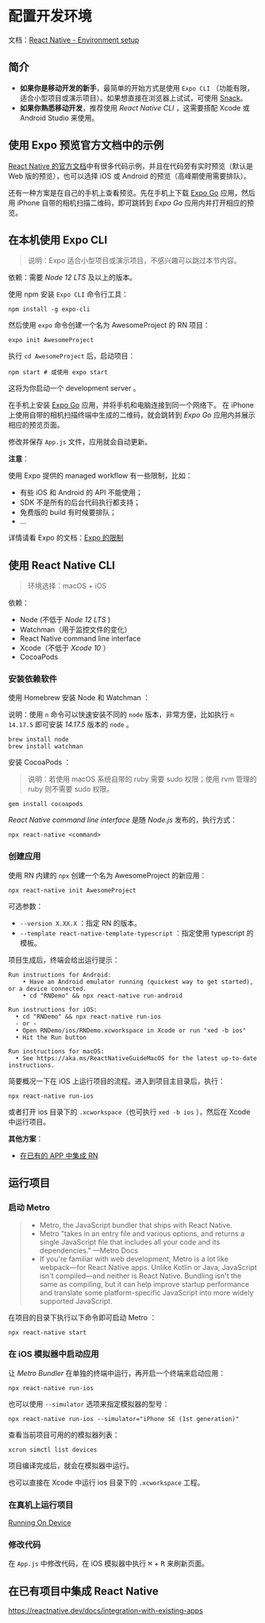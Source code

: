 # 配置开发环境

文档：[React Native - Environment setup](https://reactnative.dev/docs/environment-setup)

## 简介

- **如果你是移动开发的新手**，最简单的开始方式是使用 `Expo CLI` （功能有限，适合小型项目或演示项目）。如果想直接在浏览器上试试，可使用 [Snack](https://snack.expo.dev/)。
- **如果你熟悉移动开发**，推荐使用 *React Native CLI* ，这需要搭配 Xcode 或 Android Studio 来使用。

## 使用 Expo 预览官方文档中的示例

[React Native 的官方文档](https://reactnative.dev/docs/getting-started)中有很多代码示例，并且在代码旁有实时预览（默认是 Web 版的预览），也可以选择 iOS 或 Android 的预览（高峰期使用需要排队）。

还有一种方案是在自己的手机上查看预览。先在手机上下载 [Expo Go](https://expo.dev/client) 应用，然后用 iPhone 自带的相机扫描二维码，即可跳转到 *Expo Go* 应用内并打开相应的预览。

## 在本机使用 Expo CLI

> 说明：Expo 适合小型项目或演示项目，不感兴趣可以跳过本节内容。

依赖：需要 *Node 12 LTS* 及以上的版本。

使用 npm 安装 `Expo CLI` 命令行工具：

```console
npm install -g expo-cli
```

然后使用 `expo` 命令创建一个名为 AwesomeProject 的 RN 项目：

```console
expo init AwesomeProject
```

执行 `cd AwesomeProject` 后，启动项目：

```console
npm start # 或使用 expo start
```

这将为你启动一个 development server 。

在手机上安装 [Expo Go](https://expo.dev/client) 应用，并将手机和电脑连接到同一个网络下。 在 iPhone 上使用自带的相机扫描终端中生成的二维码，就会跳转到 *Expo Go* 应用内并展示相应的预览页面。

修改并保存 `App.js` 文件，应用就会自动更新。

**注意**：

使用 Expo 提供的 managed workflow 有一些限制，比如：

- 有些 iOS 和 Android 的 API 不能使用；
- SDK 不是所有的后台代码执行都支持；
- 免费版的 build 有时候要排队；
- ...

详情请看 Expo 的文档：[Expo 的限制](https://docs.expo.dev/introduction/why-not-expo/)

## 使用 React Native CLI

> 环境选择：macOS + iOS

依赖：

- Node (不低于 *Node 12 LTS* )
- Watchman（用于监控文件的变化）
- React Native command line interface
- Xcode（不低于 *Xcode 10* ）
- CocoaPods

### 安装依赖软件

使用 Homebrew 安装 Node 和 Watchman ：

说明：使用 `n` 命令可以快速安装不同的 `node` 版本，非常方便，比如执行 `n 14.17.5` 即可安装 *14.17.5* 版本的 `node` 。

```console
brew install node
brew install watchman
```

安装 CocoaPods ：

> 说明：若使用 macOS 系统自带的 ruby 需要 sudo 权限；使用 rvm 管理的 ruby 则不需要 sudo 权限。

```console
gem install cocoapods
```

*React Native command line interface* 是随 *Node.js* 发布的，执行方式：

```console
npx react-native <command>
```

### 创建应用

使用 RN 内建的 `npx` 创建一个名为 AwesomeProject 的新应用：

```console
npx react-native init AwesomeProject
```

可选参数：

- `--version X.XX.X` ：指定 RN 的版本。
- `--template react-native-template-typescript` ：指定使用 typescript 的模板。

项目生成后，终端会给出运行提示：

```plaintext
Run instructions for Android:
    • Have an Android emulator running (quickest way to get started), or a device connected.
    • cd "RNDemo" && npx react-native run-android

Run instructions for iOS:
  • cd "RNDemo" && npx react-native run-ios
  - or -
  • Open RNDemo/ios/RNDemo.xcworkspace in Xcode or run "xed -b ios"
  • Hit the Run button

Run instructions for macOS:
  • See https://aka.ms/ReactNativeGuideMacOS for the latest up-to-date instructions.
```

简要概况一下在 iOS 上运行项目的流程。进入到项目主目录后，执行：

```console
npx react-native run-ios
```

或者打开 ios 目录下的 `.xcworkspace`（也可执行 `xed -b ios` ），然后在 Xcode 中运行项目。

**其他方案**：

- [在已有的 APP 中集成 RN](https://reactnative.dev/docs/integration-with-existing-apps)

## 运行项目

### 启动 Metro

> - Metro, the JavaScript bundler that ships with React Native.  
> - Metro "takes in an entry file and various options, and returns a single JavaScript file that includes all your code and its dependencies." —Metro Docs  
> - If you're familiar with web development, Metro is a lot like webpack—for React Native apps. Unlike Kotlin or Java, JavaScript isn't compiled—and neither is React Native. Bundling isn't the same as compiling, but it can help improve startup performance and translate some platform-specific JavaScript into more widely supported JavaScript.  

在项目的目录下执行以下命令即可启动 Metro ：

```console
npx react-native start
```

### 在 iOS 模拟器中启动应用

让 *Metro Bundler* 在单独的终端中运行，再开启一个终端来启动应用：

```console
npx react-native run-ios
```

也可以使用 `--simulator` 选项来指定模拟器的型号：

```console
npx react-native run-ios --simulator="iPhone SE (1st generation)"
```

查看当前项目可用的的模拟器列表：

```console
xcrun simctl list devices
```

项目编译完成后，就会在模拟器中运行。

也可以直接在 Xcode 中运行 ios 目录下的 `.xcworkspace` 工程。

### 在真机上运行项目

[Running On Device](https://reactnative.dev/docs/running-on-device)

### 修改代码

在 `App.js` 中修改代码，在 iOS 模拟器中执行 <kbd>⌘</kbd> + <kbd>R</kbd> 来刷新页面。

## 在已有项目中集成 React Native

<https://reactnative.dev/docs/integration-with-existing-apps>
